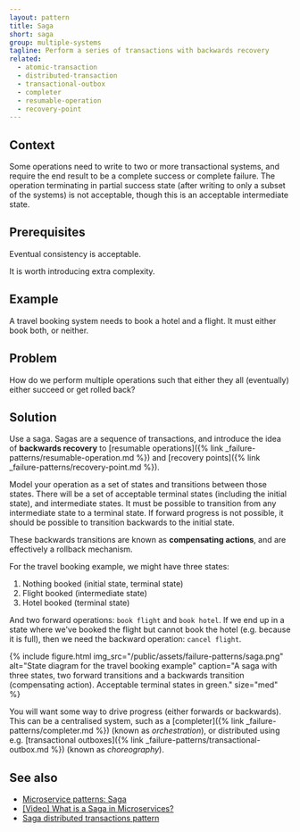 ```yaml
---
layout: pattern
title: Saga
short: saga
group: multiple-systems
tagline: Perform a series of transactions with backwards recovery
related:
  - atomic-transaction
  - distributed-transaction
  - transactional-outbox
  - completer
  - resumable-operation
  - recovery-point
---
```


## Context

Some operations need to write to two or more transactional systems, and require the end result to be a complete success or complete failure. The operation terminating in partial success state (after writing to only a subset of the systems) is not acceptable, though this is an acceptable intermediate state.

## Prerequisites

Eventual consistency is acceptable.

It is worth introducing extra complexity.

## Example

A travel booking system needs to book a hotel and a flight. It must either book both, or neither.

## Problem

How do we perform multiple operations such that either they all (eventually) either succeed or get rolled back?

## Solution

Use a saga. Sagas are a sequence of transactions, and introduce the idea of **backwards recovery** to [resumable operations]({% link _failure-patterns/resumable-operation.md %}) and [recovery points]({% link _failure-patterns/recovery-point.md %}).

Model your operation as a set of states and transitions between those states. There will be a set of acceptable terminal states (including the initial state), and intermediate states. It must be possible to transition from any intermediate state to a terminal state. If forward progress is not possible, it should be possible to transition backwards to the initial state.

These backwards transitions are known as **compensating actions**, and are effectively a rollback mechanism.

For the travel booking example, we might have three states:

1. Nothing booked (initial state, terminal state)
2. Flight booked (intermediate state)
3. Hotel booked (terminal state)

And two forward operations: `book flight` and `book hotel`. If we end up in a state where we've booked the flight but cannot book the hotel (e.g. because it is full), then we need the backward operation: `cancel flight`.

{% include figure.html
  img_src="/public/assets/failure-patterns/saga.png"
  alt="State diagram for the travel booking example"
  caption="A saga with three states, two forward transitions and a backwards transition (compensating action). Acceptable terminal states in green."
  size="med"
%}

You will want some way to drive progress (either forwards or backwards). This can be a centralised system, such as a [completer]({% link _failure-patterns/completer.md %}) (known as *orchestration*), or distributed using e.g. [transactional outboxes]({% link _failure-patterns/transactional-outbox.md %}) (known as *choreography*).

## See also

- [Microservice patterns: Saga](https://microservices.io/patterns/data/saga.html)
- [[Video] What is a Saga in Microservices?](https://www.youtube.com/watch?v=0W8BtIwh824)
- [Saga distributed transactions pattern](https://learn.microsoft.com/en-us/azure/architecture/reference-architectures/saga/saga)
